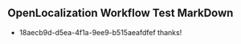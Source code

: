 ## OpenLocalization Workflow Test MarkDown
* 18aecb9d-d5ea-4f1a-9ee9-b515aeafdfef thanks!

<!--HONumber=Aug16_HO3-->


